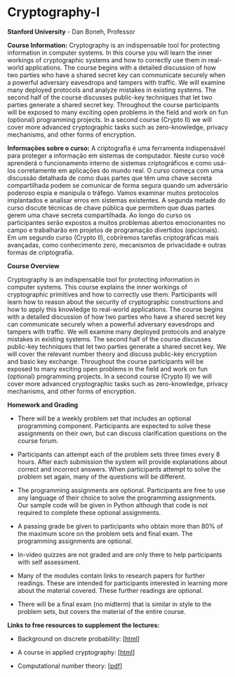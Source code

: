 # Cryptography-I
**Stanford University** -  Dan Boneh, Professor

**Course Information:** Cryptography is an indispensable tool for protecting information in computer systems. In this course you will learn the inner workings of cryptographic systems and how to correctly use them in real-world applications. The course begins with a detailed discussion of how two parties who have a shared secret key can communicate securely when a powerful adversary eavesdrops and tampers with traffic. We will examine many deployed protocols and analyze mistakes in existing systems. The second half of the course discusses public-key techniques that let two parties generate a shared secret key. Throughout the course participants will be exposed to many exciting open problems in the field and work on fun (optional) programming projects. In a second course (Crypto II) we will cover more advanced cryptographic tasks such as zero-knowledge, privacy mechanisms, and other forms of encryption.

**Informações sobre o curso:** A criptografia é uma ferramenta indispensável para proteger a informação em sistemas de computador. Neste curso você aprenderá o funcionamento interno de sistemas criptográficos e como usá-los corretamente em aplicações do mundo real. O curso começa com uma discussão detalhada de como duas partes que têm uma chave secreta compartilhada podem se comunicar de forma segura quando um adversário poderoso espia e manipula o tráfego. Vamos examinar muitos protocolos implantados e analisar erros em sistemas existentes. A segunda metade do curso discute técnicas de chave pública que permitem que duas partes gerem uma chave secreta compartilhada. Ao longo do curso os participantes serão expostos a muitos problemas abertos emocionantes no campo e trabalharão em projetos de programação divertidos (opcionais). Em um segundo curso (Crypto II), cobriremos tarefas criptográficas mais avançadas, como conhecimento zero, mecanismos de privacidade e outras formas de criptografia.

**Course Overview**

Cryptography is an indispensable tool for protecting information in computer systems. This course explains the inner workings of cryptographic primitives and how to correctly use them. Participants will learn how to reason about the security of cryptographic constructions and how to apply this knowledge to real-world applications. The course begins with a detailed discussion of how two parties who have a shared secret key can communicate securely when a powerful adversary eavesdrops and tampers with traffic. We will examine many deployed protocols and analyze mistakes in existing systems. The second half of the course discusses public-key techniques that let two parties generate a shared secret key. We will cover the relevant number theory and discuss public-key encryption and basic key exchange. Throughout the course participants will be exposed to many exciting open problems in the field and work on fun (optional) programming projects. In a second course (Crypto II) we will cover more advanced cryptographic tasks such as zero-knowledge, privacy mechanisms, and other forms of encryption.

**Homework and Grading**

* There will be a weekly problem set that includes an optional programming component. Participants are expected to solve these assignments on their own, but can discuss clarification questions on the course forum.

* Participants can attempt each of the problem sets three times every 8 hours. After each submission the system will provide explanations about correct and incorrect answers. When participants attempt to solve the problem set again, many of the questions will be different.

* The programming assignments are optional. Participants are free to use any language of their choice to solve the programming assignments. Our sample code will be given in Python although that code is not required to complete these optional assignments.

* A passing grade be given to participants who obtain more than 80% of the maximum score on the problem sets and final exam. The programming assignments are optional.

* In-video quizzes are not graded and are only there to help participants with self assessment.

* Many of the modules contain links to research papers for further readings. These are intended for participants interested in learning more about the material covered. These further readings are optional.

* There will be a final exam (no midterm) that is similar in style to the problem sets, but covers the material of the entire course.

**Links to free resources to supplement the lectures:**

* Background on discrete probability: [[html](http://en.wikibooks.org/wiki/High_School_Mathematics_Extensions/Discrete_Probability)]

* A course in applied cryptography: [[html](http://cryptobook.us/)]

* Computational number theory: [[pdf](http://shoup.net/ntb/ntb-v2.pdf)]
